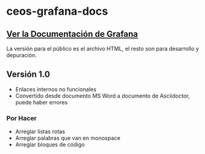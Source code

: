 # ceos-grafana-docs

## [Ver la Documentación de Grafana](https://aumandaris.github.io/ceos-grafana-docs/)

La versión para el público es el archivo HTML, el resto son para desarrollo y depuración.

## Versión 1.0

* Enlaces internos no funcionales
* Convertido desde documento MS Word a documento de Asciidoctor, puede haber errores

### Por Hacer

* Arreglar listas rotas
* Arreglar palabras que van en monospace
* Arreglar bloques de código
